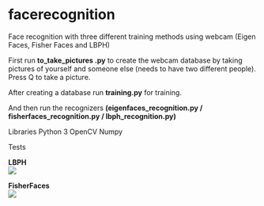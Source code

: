 # facerecognition


Face recognition with three different training methods using webcam (Eigen Faces, Fisher Faces and LBPH)

First run <b>to_take_pictures .py</b>  to create the webcam database by taking pictures of yourself and someone else (needs to have two different people). Press Q to take a picture.

After creating a database run <b>training.py</b> for training. 

And then run the recognizers <b>(eigenfaces_recognition.py / fisherfaces_recognition.py / lbph_recognition.py)</b>

Libraries
Python 3
OpenCV
Numpy


Tests

<b>LBPH</b>
<br>
<img src="https://github.com/Jhonatan-Souza/facerecognition/blob/master/Pbph.gif">


<b>FisherFaces</b>
<br>
<img src="https://github.com/Jhonatan-Souza/facerecognition/blob/master/FisherFaces.gif">
</br>
